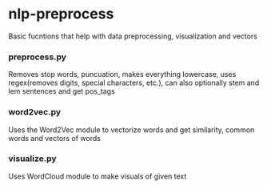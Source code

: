 # nlp-preprocess

Basic fucntions that help with data preprocessing, visualization and vectors

<h3>preprocess.py</h3>
Removes stop words, puncuation, makes everything lowercase, uses regex(removes digits, special characters, etc.), can also optionally stem and lem sentences and get pos_tags

<h3>word2vec.py</h3>
Uses the Word2Vec module to vectorize words and get similarity, common words and vectors of words

<h3>visualize.py</h3>
Uses WordCloud module to make visuals of given text
